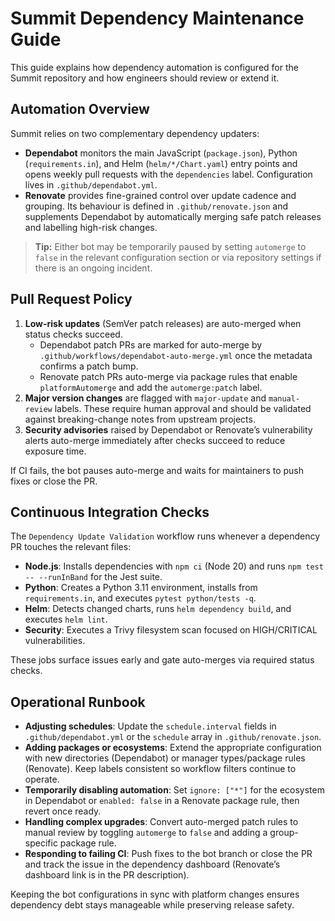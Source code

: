# Summit Dependency Maintenance Guide

This guide explains how dependency automation is configured for the Summit repository and how engineers should review or extend it.

## Automation Overview

Summit relies on two complementary dependency updaters:

- **Dependabot** monitors the main JavaScript (`package.json`), Python (`requirements.in`), and Helm (`helm/*/Chart.yaml`) entry points and opens weekly pull requests with the `dependencies` label. Configuration lives in `.github/dependabot.yml`.
- **Renovate** provides fine-grained control over update cadence and grouping. Its behaviour is defined in `.github/renovate.json` and supplements Dependabot by automatically merging safe patch releases and labelling high-risk changes.

> **Tip:** Either bot may be temporarily paused by setting `automerge` to `false` in the relevant configuration section or via repository settings if there is an ongoing incident.

## Pull Request Policy

1. **Low-risk updates** (SemVer patch releases) are auto-merged when status checks succeed.
   - Dependabot patch PRs are marked for auto-merge by `.github/workflows/dependabot-auto-merge.yml` once the metadata confirms a patch bump.
   - Renovate patch PRs auto-merge via package rules that enable `platformAutomerge` and add the `automerge:patch` label.
2. **Major version changes** are flagged with `major-update` and `manual-review` labels. These require human approval and should be validated against breaking-change notes from upstream projects.
3. **Security advisories** raised by Dependabot or Renovate’s vulnerability alerts auto-merge immediately after checks succeed to reduce exposure time.

If CI fails, the bot pauses auto-merge and waits for maintainers to push fixes or close the PR.

## Continuous Integration Checks

The `Dependency Update Validation` workflow runs whenever a dependency PR touches the relevant files:

- **Node.js**: Installs dependencies with `npm ci` (Node 20) and runs `npm test -- --runInBand` for the Jest suite.
- **Python**: Creates a Python 3.11 environment, installs from `requirements.in`, and executes `pytest python/tests -q`.
- **Helm**: Detects changed charts, runs `helm dependency build`, and executes `helm lint`.
- **Security**: Executes a Trivy filesystem scan focused on HIGH/CRITICAL vulnerabilities.

These jobs surface issues early and gate auto-merges via required status checks.

## Operational Runbook

- **Adjusting schedules**: Update the `schedule.interval` fields in `.github/dependabot.yml` or the `schedule` array in `.github/renovate.json`.
- **Adding packages or ecosystems**: Extend the appropriate configuration with new directories (Dependabot) or manager types/package rules (Renovate). Keep labels consistent so workflow filters continue to operate.
- **Temporarily disabling automation**: Set `ignore: ["*"]` for the ecosystem in Dependabot or `enabled: false` in a Renovate package rule, then revert once ready.
- **Handling complex upgrades**: Convert auto-merged patch rules to manual review by toggling `automerge` to `false` and adding a group-specific package rule.
- **Responding to failing CI**: Push fixes to the bot branch or close the PR and track the issue in the dependency dashboard (Renovate’s dashboard link is in the PR description).

Keeping the bot configurations in sync with platform changes ensures dependency debt stays manageable while preserving release safety.
